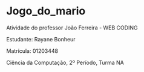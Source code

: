# Jogo_do_mario

Atividade do professor João Ferreira - WEB CODING

Estudante: Rayane Bonheur

Matrícula: 01203448

Ciência da Computação, 2º Período, Turma NA
